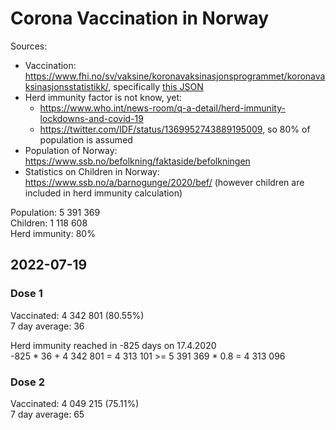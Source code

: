 # Corona Vaccination in Norway

Sources:

- Vaccination: <https://www.fhi.no/sv/vaksine/koronavaksinasjonsprogrammet/koronavaksinasjonsstatistikk/>, specifically [this JSON](https://www.fhi.no/api/chartdata/api/99119)
- Herd immunity factor is not know, yet:
  - <https://www.who.int/news-room/q-a-detail/herd-immunity-lockdowns-and-covid-19>
  - <https://twitter.com/IDF/status/1369952743889195009>, so 80% of population is assumed
- Population of Norway: <https://www.ssb.no/befolkning/faktaside/befolkningen>
- Statistics on Children in Norway: https://www.ssb.no/a/barnogunge/2020/bef/ (however children are included in herd immunity calculation)

Population: 5 391 369  
Children: 1 118 608  
Herd immunity: 80%  

## 2022-07-19

### Dose 1

Vaccinated: 4 342 801 (80.55%)  
7 day average: 36

Herd immunity reached in -825 days on 17.4.2020  
-825 * 36 + 4 342 801 = 4 313 101 >= 5 391 369 * 0.8 = 4 313 096

### Dose 2

Vaccinated: 4 049 215 (75.11%)  
7 day average: 65

